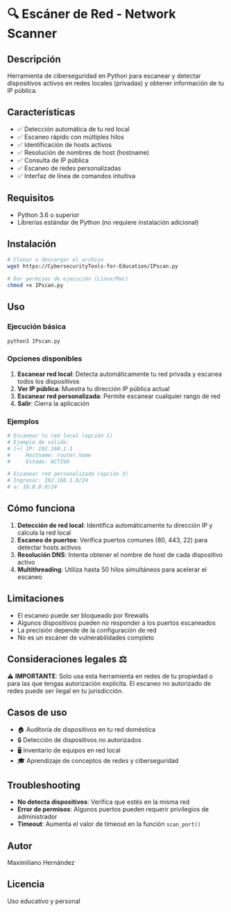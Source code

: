 # 🔍 Escáner de Red - Network Scanner

## Descripción
Herramienta de ciberseguridad en Python para escanear y detectar dispositivos activos en redes locales (privadas) y obtener información de tu IP pública.

## Características
- ✅ Detección automática de tu red local
- ✅ Escaneo rápido con múltiples hilos
- ✅ Identificación de hosts activos
- ✅ Resolución de nombres de host (hostname)
- ✅ Consulta de IP pública
- ✅ Escaneo de redes personalizadas
- ✅ Interfaz de línea de comandos intuitiva

## Requisitos
- Python 3.6 o superior
- Librerías estándar de Python (no requiere instalación adicional)

## Instalación
```bash
# Clonar o descargar el archivo
wget https://CybersecurityTools-for-Education/IPscan.py

# Dar permisos de ejecución (Linux/Mac)
chmod +x IPscan.py
```

## Uso

### Ejecución básica
```bash
python3 IPscan.py
```

### Opciones disponibles
1. **Escanear red local**: Detecta automáticamente tu red privada y escanea todos los dispositivos
2. **Ver IP pública**: Muestra tu dirección IP pública actual
3. **Escanear red personalizada**: Permite escanear cualquier rango de red
4. **Salir**: Cierra la aplicación

### Ejemplos
```bash
# Escanear tu red local (opción 1)
# Ejemplo de salida:
# [+] IP: 192.168.1.1
#     Hostname: router.home
#     Estado: ACTIVO

# Escanear red personalizada (opción 3)
# Ingresar: 192.168.1.0/24
# o: 10.0.0.0/24
```

## Cómo funciona
1. **Detección de red local**: Identifica automáticamente tu dirección IP y calcula la red local
2. **Escaneo de puertos**: Verifica puertos comunes (80, 443, 22) para detectar hosts activos
3. **Resolución DNS**: Intenta obtener el nombre de host de cada dispositivo activo
4. **Multithreading**: Utiliza hasta 50 hilos simultáneos para acelerar el escaneo

## Limitaciones
- El escaneo puede ser bloqueado por firewalls
- Algunos dispositivos pueden no responder a los puertos escaneados
- La precisión depende de la configuración de red
- No es un escáner de vulnerabilidades completo

## Consideraciones legales ⚖️
⚠️ **IMPORTANTE**: Solo usa esta herramienta en redes de tu propiedad o para las que tengas autorización explícita. El escaneo no autorizado de redes puede ser ilegal en tu jurisdicción.

## Casos de uso
- 🏠 Auditoría de dispositivos en tu red doméstica
- 🔒 Detección de dispositivos no autorizados
- 🖥️ Inventario de equipos en red local
- 🎓 Aprendizaje de conceptos de redes y ciberseguridad

## Troubleshooting
- **No detecta dispositivos**: Verifica que estés en la misma red
- **Error de permisos**: Algunos puertos pueden requerir privilegios de administrador
- **Timeout**: Aumenta el valor de timeout en la función `scan_port()`

## Autor
Maximiliano Hernández

## Licencia

Uso educativo y personal

